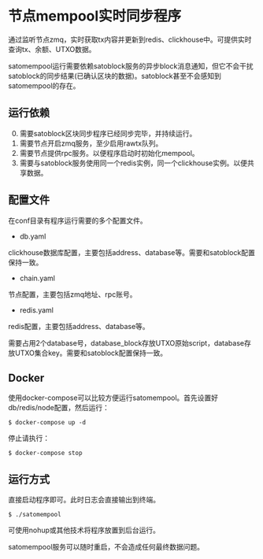 
# 节点mempool实时同步程序

通过监听节点zmq，实时获取tx内容并更新到redis、clickhouse中。可提供实时查询tx、余额、UTXO数据。

satomempool运行需要依赖satoblock服务的异步block消息通知，但它不会干扰satoblock的同步结果(已确认区块的数据)。satoblock甚至不会感知到satomempool的存在。

## 运行依赖

0. 需要satoblock区块同步程序已经同步完毕，并持续运行。
1. 需要节点开启zmq服务，至少启用rawtx队列。
2. 需要节点提供rpc服务。以便程序启动时初始化mempool。
3. 需要与satoblock服务使用同一个redis实例，同一个clickhouse实例。以便共享数据。


## 配置文件

在conf目录有程序运行需要的多个配置文件。

* db.yaml

clickhouse数据库配置，主要包括address、database等。需要和satoblock配置保持一致。

* chain.yaml

节点配置，主要包括zmq地址、rpc账号。

* redis.yaml

redis配置，主要包括address、database等。

需要占用2个database号，database_block存放UTXO原始script，database存放UTXO集合key。需要和satoblock配置保持一致。

## Docker

使用docker-compose可以比较方便运行satomempool。首先设置好db/redis/node配置，然后运行：

	$ docker-compose up -d

停止请执行：

	$ docker-compose stop

## 运行方式

直接启动程序即可。此时日志会直接输出到终端。

    $ ./satomempool

可使用nohup或其他技术将程序放置到后台运行。

satomempool服务可以随时重启，不会造成任何最终数据问题。
